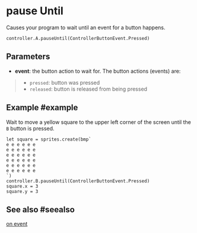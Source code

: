 # pause Until

Causes your program to wait until an event for a button happens.

```sig
controller.A.pauseUntil(ControllerButtonEvent.Pressed)
```

## Parameters

* **event**: the button action to wait for. The button actions (events) are:
> * ``pressed``: button was pressed
> * ``released``: button is released from being pressed

## Example #example

Wait to move a yellow square to the upper left corner of the screen until the ``B`` button is pressed.

```blocks
let square = sprites.create(bmp`
e e e e e e 
e e e e e e 
e e e e e e 
e e e e e e 
e e e e e e 
e e e e e e 
`)
controller.B.pauseUntil(ControllerButtonEvent.Pressed)
square.x = 3
square.y = 3
```

## See also #seealso

[on event](/reference/controller/button/on-event)